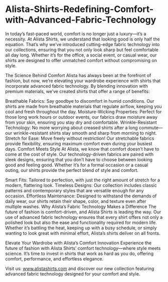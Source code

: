 # Alista-Shirts-Redefining-Comfort-with-Advanced-Fabric-Technology
In today’s fast-paced world, comfort is no longer just a luxury—it’s a necessity. At Alista Shirts, we understand that looking good is only half the equation. That’s why we’ve introduced cutting-edge fabric technology into our collections, ensuring that you not only look sharp but feel comfortable all day long. Whether it’s for the office, a social event, or casual wear, our shirts are designed to offer unmatched comfort without compromising on style.

The Science Behind Comfort
Alista has always been at the forefront of fashion, but now, we’re elevating your wardrobe experience with shirts that incorporate advanced fabric technology. By blending innovation with premium materials, we’ve created shirts that offer a range of benefits:

Breathable Fabrics: Say goodbye to discomfort in humid conditions. Our shirts are made from breathable materials that regulate airflow, keeping you cool and fresh throughout the day.
Moisture-Wicking Properties: Perfect for those long work hours or outdoor events, our fabrics draw moisture away from your skin, ensuring you stay dry and comfortable.
Wrinkle-Resistant Technology: No more worrying about creased shirts after a long commute—our wrinkle-resistant shirts stay smooth and sharp from morning to night.
Stretch for Ease: Move freely without restriction! Our stretchable fabrics provide flexibility, ensuring maximum comfort even during your busiest days.
Comfort Meets Style
At Alista, we know that comfort doesn’t have to come at the cost of style. Our technology-driven fabrics are paired with sleek designs, ensuring that you don’t have to choose between looking good and feeling good. Whether it’s for a formal occasion or a casual outing, our shirts provide the perfect blend of style and comfort.

Smart Fits: Tailored to perfection, with just the right amount of stretch for a modern, flattering look.
Timeless Designs: Our collection includes classic patterns and contemporary styles that are versatile enough for any occasion.
Effortless Maintenance: Designed to withstand the demands of daily wear, our shirts retain their shape, color, and texture even after multiple washes.
Why Alista’s Fabric Technology Makes a Difference
The future of fashion is comfort-driven, and Alista Shirts is leading the way. Our use of advanced fabric technology ensures that every shirt offers not only a polished look but also the ease and functionality required for modern life. Whether it’s battling the heat, keeping up with a busy schedule, or simply wanting to look great with minimal effort, Alista’s shirts deliver on all fronts.

Elevate Your Wardrobe with Alista’s Comfort Innovation
Experience the future of fashion with Alista Shirts’ comfort technology—where style meets science. It’s time to invest in shirts that work as hard as you do, offering comfort, performance, and effortless elegance.

Visit us: www.alistashirts.com and discover our new collection featuring advanced fabric technology designed for your comfort and style.
